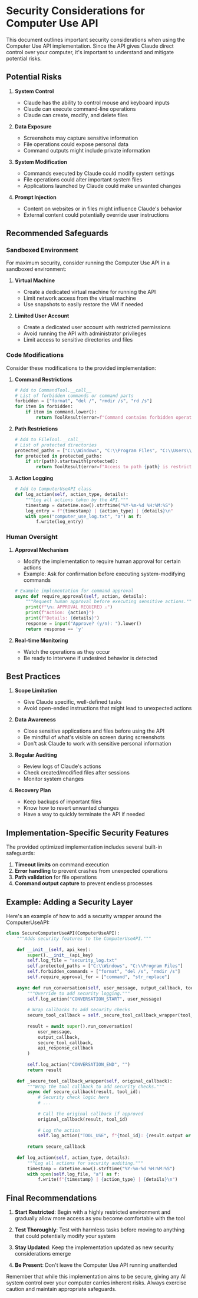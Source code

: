 # Security Considerations for Computer Use API

This document outlines important security considerations when using the Computer Use API implementation. Since the API gives Claude direct control over your computer, it's important to understand and mitigate potential risks.

## Potential Risks

1. **System Control**
   - Claude has the ability to control mouse and keyboard inputs
   - Claude can execute command-line operations
   - Claude can create, modify, and delete files

2. **Data Exposure**
   - Screenshots may capture sensitive information
   - File operations could expose personal data
   - Command outputs might include private information

3. **System Modification**
   - Commands executed by Claude could modify system settings
   - File operations could alter important system files
   - Applications launched by Claude could make unwanted changes

4. **Prompt Injection**
   - Content on websites or in files might influence Claude's behavior
   - External content could potentially override user instructions

## Recommended Safeguards

### Sandboxed Environment

For maximum security, consider running the Computer Use API in a sandboxed environment:

1. **Virtual Machine**
   - Create a dedicated virtual machine for running the API
   - Limit network access from the virtual machine
   - Use snapshots to easily restore the VM if needed

2. **Limited User Account**
   - Create a dedicated user account with restricted permissions
   - Avoid running the API with administrator privileges
   - Limit access to sensitive directories and files

### Code Modifications

Consider these modifications to the provided implementation:

1. **Command Restrictions**
   ```python
   # Add to CommandTool.__call__
   # List of forbidden commands or command parts
   forbidden = ["format", "del /", "rmdir /s", "rd /s"]
   for item in forbidden:
       if item in command.lower():
           return ToolResult(error=f"Command contains forbidden operation: {item}")
   ```

2. **Path Restrictions**
   ```python
   # Add to FileTool.__call__
   # List of protected directories
   protected_paths = ["C:\\Windows", "C:\\Program Files", "C:\\Users\\Admin"]
   for protected in protected_paths:
       if str(path).startswith(protected):
           return ToolResult(error=f"Access to path {path} is restricted")
   ```

3. **Action Logging**
   ```python
   # Add to ComputerUseAPI class
   def log_action(self, action_type, details):
       """Log all actions taken by the API."""
       timestamp = datetime.now().strftime("%Y-%m-%d %H:%M:%S")
       log_entry = f"{timestamp} | {action_type} | {details}\n"
       with open("computer_use_log.txt", "a") as f:
           f.write(log_entry)
   ```

### Human Oversight

1. **Approval Mechanism**
   - Modify the implementation to require human approval for certain actions
   - Example: Ask for confirmation before executing system-modifying commands

   ```python
   # Example implementation for command approval
   async def require_approval(self, action, details):
       """Request human approval before executing sensitive actions."""
       print(f"\n⚠️ APPROVAL REQUIRED ⚠️")
       print(f"Action: {action}")
       print(f"Details: {details}")
       response = input("Approve? (y/n): ").lower()
       return response == 'y'
   ```

2. **Real-time Monitoring**
   - Watch the operations as they occur
   - Be ready to intervene if undesired behavior is detected

## Best Practices

1. **Scope Limitation**
   - Give Claude specific, well-defined tasks
   - Avoid open-ended instructions that might lead to unexpected actions

2. **Data Awareness**
   - Close sensitive applications and files before using the API
   - Be mindful of what's visible on screen during screenshots
   - Don't ask Claude to work with sensitive personal information

3. **Regular Auditing**
   - Review logs of Claude's actions
   - Check created/modified files after sessions
   - Monitor system changes

4. **Recovery Plan**
   - Keep backups of important files
   - Know how to revert unwanted changes
   - Have a way to quickly terminate the API if needed

## Implementation-Specific Security Features

The provided optimized implementation includes several built-in safeguards:

1. **Timeout limits** on command execution
2. **Error handling** to prevent crashes from unexpected operations
3. **Path validation** for file operations
4. **Command output capture** to prevent endless processes

## Example: Adding a Security Layer

Here's an example of how to add a security wrapper around the ComputerUseAPI:

```python
class SecureComputerUseAPI(ComputerUseAPI):
    """Adds security features to the ComputerUseAPI."""
    
    def __init__(self, api_key):
        super().__init__(api_key)
        self.log_file = "security_log.txt"
        self.protected_paths = ["C:\\Windows", "C:\\Program Files"]
        self.forbidden_commands = ["format", "del /s", "rmdir /s"]
        self.require_approval_for = ["command", "str_replace"]
        
    async def run_conversation(self, user_message, output_callback, tool_output_callback, api_response_callback):
        """Override to add security logging."""
        self.log_action("CONVERSATION_START", user_message)
        
        # Wrap callbacks to add security checks
        secure_tool_callback = self._secure_tool_callback_wrapper(tool_output_callback)
        
        result = await super().run_conversation(
            user_message,
            output_callback,
            secure_tool_callback,
            api_response_callback
        )
        
        self.log_action("CONVERSATION_END", "")
        return result
        
    def _secure_tool_callback_wrapper(self, original_callback):
        """Wrap the tool callback to add security checks."""
        async def secure_callback(result, tool_id):
            # Security check logic here
            # ...
            
            # Call the original callback if approved
            original_callback(result, tool_id)
            
            # Log the action
            self.log_action("TOOL_USE", f"{tool_id}: {result.output or result.error}")
            
        return secure_callback
        
    def log_action(self, action_type, details):
        """Log all actions for security auditing."""
        timestamp = datetime.now().strftime("%Y-%m-%d %H:%M:%S")
        with open(self.log_file, "a") as f:
            f.write(f"{timestamp} | {action_type} | {details}\n")
```

## Final Recommendations

1. **Start Restricted**: Begin with a highly restricted environment and gradually allow more access as you become comfortable with the tool

2. **Test Thoroughly**: Test with harmless tasks before moving to anything that could potentially modify your system

3. **Stay Updated**: Keep the implementation updated as new security considerations emerge

4. **Be Present**: Don't leave the Computer Use API running unattended

Remember that while this implementation aims to be secure, giving any AI system control over your computer carries inherent risks. Always exercise caution and maintain appropriate safeguards.
